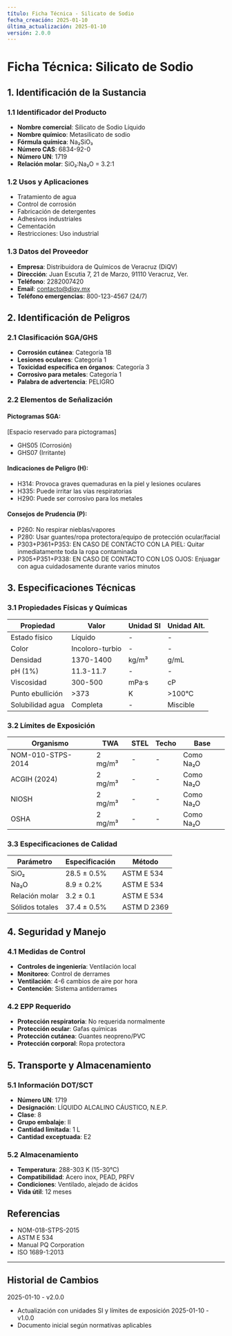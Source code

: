 ```yaml
---
título: Ficha Técnica - Silicato de Sodio
fecha_creación: 2025-01-10
última_actualización: 2025-01-10
versión: 2.0.0
---
```


# Ficha Técnica: Silicato de Sodio

## 1. Identificación de la Sustancia

### 1.1 Identificador del Producto
- **Nombre comercial**: Silicato de Sodio Líquido
- **Nombre químico**: Metasilicato de sodio
- **Fórmula química**: Na₂SiO₃
- **Número CAS**: 6834-92-0
- **Número UN**: 1719
- **Relación molar**: SiO₂:Na₂O = 3.2:1

### 1.2 Usos y Aplicaciones
- Tratamiento de agua
- Control de corrosión
- Fabricación de detergentes
- Adhesivos industriales
- Cementación
- Restricciones: Uso industrial

### 1.3 Datos del Proveedor
- **Empresa**: Distribuidora de Químicos de Veracruz (DiQV)
- **Dirección**: Juan Escutia 7, 21 de Marzo, 91110 Veracruz, Ver.
- **Teléfono**: 2282007420
- **Email**: contacto@diqv.mx
- **Teléfono emergencias**: 800-123-4567 (24/7)

## 2. Identificación de Peligros

### 2.1 Clasificación SGA/GHS
- **Corrosión cutánea**: Categoría 1B
- **Lesiones oculares**: Categoría 1
- **Toxicidad específica en órganos**: Categoría 3
- **Corrosivo para metales**: Categoría 1
- **Palabra de advertencia**: PELIGRO

### 2.2 Elementos de Señalización
#### Pictogramas SGA:
[Espacio reservado para pictogramas]
- GHS05 (Corrosión)
- GHS07 (Irritante)

#### Indicaciones de Peligro (H):
- H314: Provoca graves quemaduras en la piel y lesiones oculares
- H335: Puede irritar las vías respiratorias
- H290: Puede ser corrosivo para los metales

#### Consejos de Prudencia (P):
- P260: No respirar nieblas/vapores
- P280: Usar guantes/ropa protectora/equipo de protección ocular/facial
- P303+P361+P353: EN CASO DE CONTACTO CON LA PIEL: Quitar inmediatamente toda la ropa contaminada
- P305+P351+P338: EN CASO DE CONTACTO CON LOS OJOS: Enjuagar con agua cuidadosamente durante varios minutos

## 3. Especificaciones Técnicas

### 3.1 Propiedades Físicas y Químicas
| Propiedad | Valor | Unidad SI | Unidad Alt. |
|-----------|-------|------------|-------------|
| Estado físico | Líquido | - | - |
| Color | Incoloro-turbio | - | - |
| Densidad | 1370-1400 | kg/m³ | g/mL |
| pH (1%) | 11.3-11.7 | - | - |
| Viscosidad | 300-500 | mPa·s | cP |
| Punto ebullición | >373 | K | >100°C |
| Solubilidad agua | Completa | - | Miscible |

### 3.2 Límites de Exposición
| Organismo | TWA | STEL | Techo | Base |
|-----------|-----|------|-------|------|
| NOM-010-STPS-2014 | 2 mg/m³ | - | - | Como Na₂O |
| ACGIH (2024) | 2 mg/m³ | - | - | Como Na₂O |
| NIOSH | 2 mg/m³ | - | - | Como Na₂O |
| OSHA | 2 mg/m³ | - | - | Como Na₂O |

### 3.3 Especificaciones de Calidad
| Parámetro | Especificación | Método |
|-----------|----------------|---------|
| SiO₂ | 28.5 ± 0.5% | ASTM E 534 |
| Na₂O | 8.9 ± 0.2% | ASTM E 534 |
| Relación molar | 3.2 ± 0.1 | ASTM E 534 |
| Sólidos totales | 37.4 ± 0.5% | ASTM D 2369 |

## 4. Seguridad y Manejo

### 4.1 Medidas de Control
- **Controles de ingeniería**: Ventilación local
- **Monitoreo**: Control de derrames
- **Ventilación**: 4-6 cambios de aire por hora
- **Contención**: Sistema antiderrames

### 4.2 EPP Requerido
- **Protección respiratoria**: No requerida normalmente
- **Protección ocular**: Gafas químicas
- **Protección cutánea**: Guantes neopreno/PVC
- **Protección corporal**: Ropa protectora

## 5. Transporte y Almacenamiento

### 5.1 Información DOT/SCT
- **Número UN**: 1719
- **Designación**: LÍQUIDO ALCALINO CÁUSTICO, N.E.P.
- **Clase**: 8
- **Grupo embalaje**: II
- **Cantidad limitada**: 1 L
- **Cantidad exceptuada**: E2

### 5.2 Almacenamiento
- **Temperatura**: 288-303 K (15-30°C)
- **Compatibilidad**: Acero inox, PEAD, PRFV
- **Condiciones**: Ventilado, alejado de ácidos
- **Vida útil**: 12 meses

## Referencias
- NOM-018-STPS-2015
- ASTM E 534
- Manual PQ Corporation
- ISO 1689-1:2013

---
## Historial de Cambios
2025-01-10 - v2.0.0
- Actualización con unidades SI y límites de exposición
2025-01-10 - v1.0.0
- Documento inicial según normativas aplicables